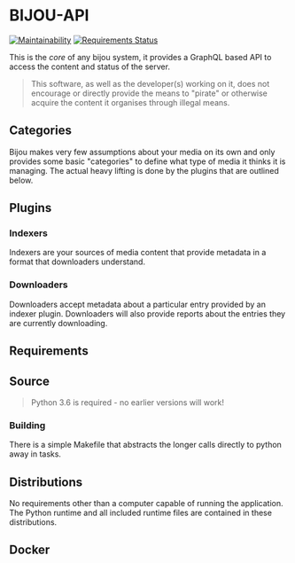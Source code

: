 # BIJOU-API
[![Maintainability](https://api.codeclimate.com/v1/badges/8e9cc1425ceb0d97ca2d/maintainability)](https://codeclimate.com/github/bijou/bijou-api/maintainability)
[![Requirements Status](https://requires.io/github/bijou/bijou-api/requirements.svg?branch=master)](https://requires.io/github/bijou/bijou-api/requirements/?branch=master)

This is the *core* of any bijou system, it provides a GraphQL based API to
access the content and status of the server.

> This software, as well as the developer(s) working on it, does not encourage
> or directly provide the means to "pirate" or otherwise acquire the content it
> organises through illegal means.

## Categories
Bijou makes very few assumptions about your media on its own and only provides
some basic "categories" to define what type of media it thinks it is managing.
The actual heavy lifting is done by the plugins that are outlined below.

## Plugins

### Indexers
Indexers are your sources of media content that provide metadata in a format
that downloaders understand.

### Downloaders
Downloaders accept metadata about a particular entry provided by an indexer
plugin. Downloaders will also provide reports about the entries they are
currently downloading.

## Requirements

## Source
> Python 3.6 is required - no earlier versions will work!

### Building
There is a simple Makefile that abstracts the longer calls directly to python
away in tasks.

## Distributions
No requirements other than a computer capable of running the application. The
Python runtime and all included runtime files are contained in these
distributions.

## Docker
